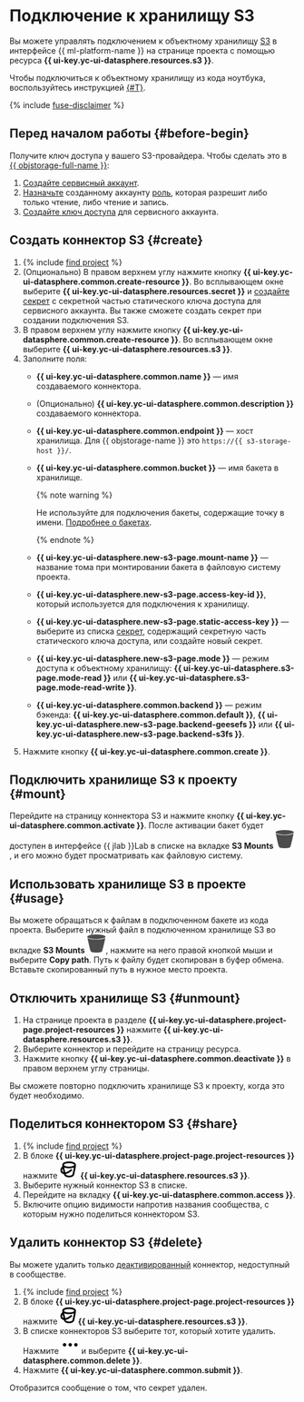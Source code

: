 # Подключение к хранилищу S3

Вы можете управлять подключением к объектному хранилищу [S3](../../../glossary/s3.md) в интерфейсе {{ ml-platform-name }} на странице проекта с помощью ресурса **{{ ui-key.yc-ui-datasphere.resources.s3 }}**.

Чтобы подключиться к объектному хранилищу из кода ноутбука, воспользуйтесь инструкцией [{#T}](connect-to-s3.md).

{% include [fuse-disclaimer](../../../_includes/datasphere/fuse-disclaimer.md) %}

## Перед началом работы {#before-begin}

Получите ключ доступа у вашего S3-провайдера. Чтобы сделать это в [{{ objstorage-full-name }}](../../../storage/):

1. [Создайте сервисный аккаунт](../../../iam/operations/sa/create.md).
1. [Назначьте](../../../iam/operations/sa/assign-role-for-sa.md) созданному аккаунту [роль](../../../storage/security/), которая разрешит либо только чтение, либо чтение и запись.
1. [Создайте ключ доступа](../../../iam/operations/sa/create-access-key.md) для сервисного аккаунта.

## Создать коннектор S3 {#create}

1. {% include [find project](../../../_includes/datasphere/ui-find-project.md) %}
1. (Опционально) В правом верхнем углу нажмите кнопку **{{ ui-key.yc-ui-datasphere.common.create-resource }}**. Во всплывающем окне выберите **{{ ui-key.yc-ui-datasphere.resources.secret }}** и [создайте секрет](secrets.md#create) с секретной частью статического ключа доступа для сервисного аккаунта. Вы также сможете создать секрет при создании подключения S3.
1. В правом верхнем углу нажмите кнопку **{{ ui-key.yc-ui-datasphere.common.create-resource }}**. Во всплывающем окне выберите **{{ ui-key.yc-ui-datasphere.resources.s3 }}**.
1. Заполните поля:
   * **{{ ui-key.yc-ui-datasphere.common.name }}** — имя создаваемого коннектора.
   * (Опционально) **{{ ui-key.yc-ui-datasphere.common.description }}** создаваемого коннектора.
   * **{{ ui-key.yc-ui-datasphere.common.endpoint }}** — хост хранилища. Для {{ objstorage-name }} это `https://{{ s3-storage-host }}/`.
   * **{{ ui-key.yc-ui-datasphere.common.bucket }}** — имя бакета в хранилище.

     {% note warning %}

     Не используйте для подключения бакеты, содержащие точку в имени. [Подробнее о бакетах](../../../storage/concepts/bucket.md).

     {% endnote %}

   * **{{ ui-key.yc-ui-datasphere.new-s3-page.mount-name }}** — название тома при монтировании бакета в файловую систему проекта.
   * **{{ ui-key.yc-ui-datasphere.new-s3-page.access-key-id }}**, который используется для подключения к хранилищу. 
   * **{{ ui-key.yc-ui-datasphere.new-s3-page.static-access-key }}** — выберите из списка [секрет](../../concepts/secrets.md), содержащий секретную часть статического ключа доступа, или создайте новый секрет.
   * **{{ ui-key.yc-ui-datasphere.new-s3-page.mode }}** — режим доступа к объектному хранилищу: **{{ ui-key.yc-ui-datasphere.s3-page.mode-read }}** или **{{ ui-key.yc-ui-datasphere.s3-page.mode-read-write }}**.
   * **{{ ui-key.yc-ui-datasphere.common.backend }}** — режим бэкенда: **{{ ui-key.yc-ui-datasphere.common.default }}**, **{{ ui-key.yc-ui-datasphere.new-s3-page.backend-geesefs }}** или **{{ ui-key.yc-ui-datasphere.new-s3-page.backend-s3fs }}**.
1. Нажмите кнопку **{{ ui-key.yc-ui-datasphere.common.create }}**.

## Подключить хранилище S3 к проекту {#mount}

Перейдите на страницу коннектора S3 и нажмите кнопку **{{ ui-key.yc-ui-datasphere.common.activate }}**. После активации бакет будет доступен в интерфейсе {{ jlab }}Lab в списке на вкладке **S3 Mounts** ![S3 Mounts](../../../_assets/datasphere/bucket.svg), и его можно будет просматривать как файловую систему.

## Использовать хранилище S3 в проекте {#usage}

Вы можете обращаться к файлам в подключенном бакете из кода проекта. Выберите нужный файл в подключенном хранилище S3 во вкладке **S3 Mounts** ![S3 Mounts](../../../_assets/datasphere/bucket.svg), нажмите на него правой кнопкой мыши и выберите **Copy path**. Путь к файлу будет скопирован в буфер обмена. Вставьте скопированный путь в нужное место проекта.

## Отключить хранилище S3 {#unmount}

1. На странице проекта в разделе **{{ ui-key.yc-ui-datasphere.project-page.project-resources }}** нажмите **{{ ui-key.yc-ui-datasphere.resources.s3 }}**. 
1. Выберите коннектор и перейдите на страницу ресурса.
1. Нажмите кнопку **{{ ui-key.yc-ui-datasphere.common.deactivate }}** в правом верхнем углу страницы.

Вы сможете повторно подключить хранилище S3 к проекту, когда это будет необходимо.

## Поделиться коннектором S3 {#share}

1. {% include [find project](../../../_includes/datasphere/ui-find-project.md) %}
1. В блоке **{{ ui-key.yc-ui-datasphere.project-page.project-resources }}** нажмите ![dataset](../../../_assets/console-icons/bucket.svg) **{{ ui-key.yc-ui-datasphere.resources.s3 }}**.
1. Выберите нужный коннектор S3 в списке.
1. Перейдите на вкладку **{{ ui-key.yc-ui-datasphere.common.access }}**.
1. Включите опцию видимости напротив названия сообщества, с которым нужно поделиться коннектором S3.

## Удалить коннектор S3 {#delete}

Вы можете удалить только [деактивированный](#unmount) коннектор, недоступный в сообществе.

1. {% include [find project](../../../_includes/datasphere/ui-find-project.md) %}
1. В блоке **{{ ui-key.yc-ui-datasphere.project-page.project-resources }}** нажмите ![secret](../../../_assets/console-icons/bucket.svg)**{{ ui-key.yc-ui-datasphere.resources.s3 }}**.
1. В списке коннекторов S3 выберите тот, который хотите удалить. Нажмите ![options](../../../_assets/console-icons/ellipsis.svg) и выберите **{{ ui-key.yc-ui-datasphere.common.delete }}**.
1. Нажмите **{{ ui-key.yc-ui-datasphere.common.submit }}**.

Отобразится сообщение о том, что секрет удален. 
